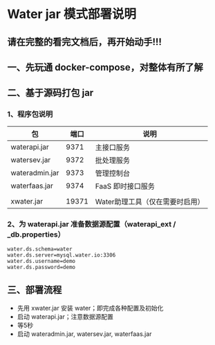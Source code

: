 # Water jar 模式部署说明

## 请在完整的看完文档后，再开始动手!!!

## 一、先玩通 docker-compose，对整体有所了解

## 二、基于源码打包 jar

### 1、程序包说明

| 包             | 端口   | 说明                 |
|----------------|-------|--------------------|
| waterapi.jar   | 9371  | 主接口服务              |
| watersev.jar   | 9372  | 批处理服务              |
| wateradmin.jar | 9373  | 管理控制台              |
| waterfaas.jar  | 9374  | FaaS 即时接口服务        |
|                |       |                    |
| xwater.jar     | 19371 | Water助理工具（仅在需要时启用） |

### 2、为 waterapi.jar 准备数据源配置（waterapi_ext / _db.properties）

```properties
water.ds.schema=water
water.ds.server=mysql.water.io:3306
water.ds.username=demo
water.ds.password=demo
```

## 三、部署流程

* 先用 xwater.jar 安装 water；即完成各种配置及初始化
* 启动 waterapi.jar；注意数据源配置
* 等5秒
* 启动 wateradmin.jar, watersev.jar, waterfaas.jar
